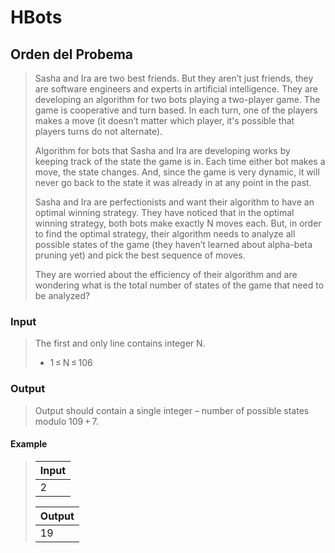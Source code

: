 # HBots

## Orden del Probema
>Sasha and Ira are two best friends. But they aren’t just friends, they are software engineers and experts in artificial  intelligence. They are developing an algorithm for two bots playing a two-player game. The game is cooperative and turn based. In each turn, one of the players makes a move (it doesn’t matter which player, it's possible that players turns do not alternate).
>
>Algorithm for bots that Sasha and Ira are developing works by keeping track of the state the game is in. Each time either bot makes a move, the state changes. And, since the game is very dynamic, it will never go back to the state it was already in at any point in the past.
>
>Sasha and Ira are perfectionists and want their algorithm to have an optimal winning strategy. They have noticed that in the optimal winning strategy, both bots make exactly N moves each. But, in order to find the optimal strategy, their algorithm needs to analyze all possible states of the game (they haven’t learned about alpha-beta pruning yet) and pick the best sequence of moves.
>
>They are worried about the efficiency of their algorithm and are wondering what is the total number of states of the game that need to be analyzed?

### Input

> The first and only line contains integer N.
> - 1 ≤ N ≤ 106

### Output 
>Output should contain a single integer – number of possible states modulo 109 + 7.

#### Example

>| Input |
>|-------|
>|2      |
>
>|Output |
>|-------|
>|19     |
